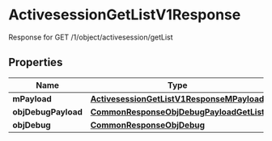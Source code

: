 

# ActivesessionGetListV1Response

Response for GET /1/object/activesession/getList

## Properties

| Name | Type | Description | Notes |
|------------ | ------------- | ------------- | -------------|
|**mPayload** | [**ActivesessionGetListV1ResponseMPayload**](ActivesessionGetListV1ResponseMPayload.md) |  |  |
|**objDebugPayload** | [**CommonResponseObjDebugPayloadGetList**](CommonResponseObjDebugPayloadGetList.md) |  |  [optional] |
|**objDebug** | [**CommonResponseObjDebug**](CommonResponseObjDebug.md) |  |  [optional] |



